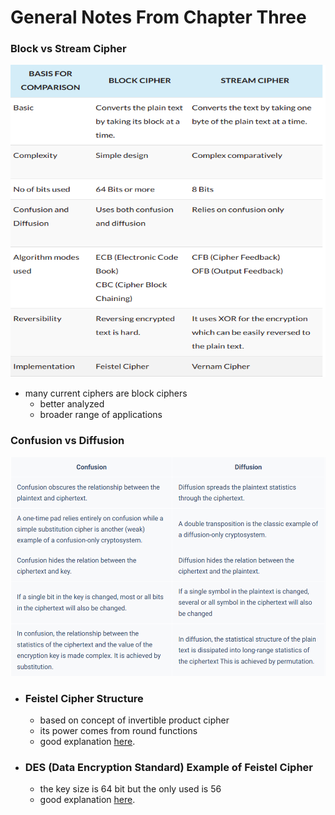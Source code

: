 # General Notes From Chapter Three

### Block vs Stream Cipher
<img src="https://github.com/ahmadateya/learning-notes/blob/main/images/Screenshot%20from%202021-11-17%2021-45-49.png" width="600" height="500">

* many current ciphers are block ciphers
	* better analyzed
	* broader range of applications

### Confusion vs Diffusion
<img src="https://github.com/ahmadateya/learning-notes/blob/main/images/Screenshot%20from%202021-11-17%2021-51-21.png" width="700" height="350">

* ### Feistel Cipher Structure
	* based on concept of invertible product cipher
	* its power comes from round functions
	* good explanation [here](https://www.geeksforgeeks.org/feistel-cipher/).

* ### DES (Data Encryption Standard) Example of Feistel Cipher
	* the key size is 64 bit but the only used is 56
	* good explanation [here](https://www.educative.io/edpresso/what-is-the-des-algorithm).
